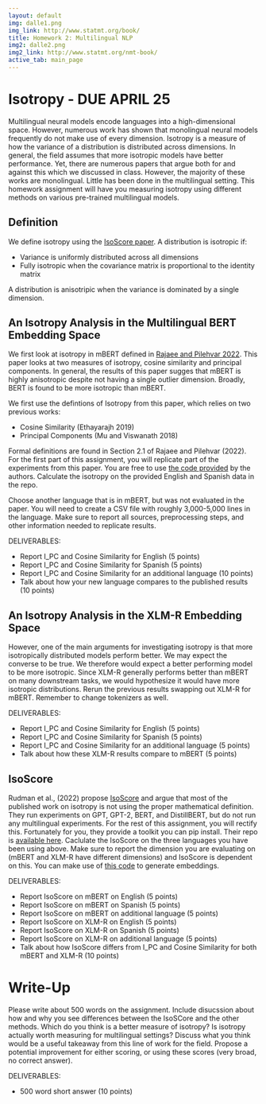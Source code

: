 ```yaml
---
layout: default
img: dalle1.png
img_link: http://www.statmt.org/book/
title: Homework 2: Multilingual NLP
img2: dalle2.png
img2_link: http://www.statmt.org/nmt-book/
active_tab: main_page
---
```


Isotropy - DUE APRIL 25
=========================================================

Multilingual neural models encode languages into a high-dimensional space. However, numerous work 
has shown that monolingual neural models frequently do not make use of every dimension. Isotropy 
is a measure of how the variance of a distribution is distributed across dimensions. In general, the field 
assumes that more isotropic models have better performance. Yet, there are numerous papers 
that argue both for and against this which we discussed in class. However, the majority of these 
works are monolingual. Little has been done in the multilingual setting. This homework assignment 
will have you measuring isotropy using different methods on various pre-trained multilingual models.


Definition
--------

We define isotropy using the [IsoScore paper](https://aclanthology.org/2022.findings-acl.262.pdf). A 
distribution is isotropic if:
* Variance is uniformly distributed across all dimensions
* Fully isotropic when the covariance matrix is proportional to the identity matrix

A distribution is anisotripic when the variance is dominated by a single dimension.


An Isotropy Analysis in the Multilingual BERT Embedding Space
-------------------------------------------------------------

We first look at isotropy in mBERT defined in [Rajaee and Pilehvar 2022](https://arxiv.org/pdf/2110.04504.pdf).
This paper looks at two measures of isotropy, cosine similarity and principal components.
In general, the results of this paper sugges that mBERT is highly anisotropic despite not having a single
outlier dimension. Broadly, BERT is found to be more isotropic than mBERT.

We first use the defintions of Isotropy from this paper, which relies on two previous works:
* Cosine Similarity (Ethayarajh 2019)
* Principal Components (Mu and Viswanath 2018)

Formal definitions are found in Section 2.1 of Rajaee and Pilehvar (2022). For the first part of this 
assignment, you will replicate part of the experiments from this paper. You are free to use 
[the code provided](https://github.com/Sara-Rajaee/Multilingual-Isotropy/blob/main/code/Analysis_Multilingual_notebook.ipynb) 
by the authors. Calculate the isotropy on the provided English and Spanish data in the repo.

Choose another language that is in mBERT, but was not evaluated in the paper. You will need to 
create a CSV file with roughly 3,000-5,000 lines in the language. Make sure to report all sources, preprocessing 
steps, and other information needed to replicate results.

DELIVERABLES:
* Report I_PC and Cosine Similarity for English (5 points)
* Report I_PC and Cosine Similarity for Spanish (5 points)
* Report I_PC and Cosine Similarity for an additional language (10 points)
* Talk about how your new language compares to the published results (10 points)


An Isotropy Analysis in the XLM-R Embedding Space
-------------------------------------------------------------

However, one of the main arguments for investigating isotropy is that more isotropically distributed models 
perform better. We may expect the converse to be true. We therefore would expect a better performing model to 
be more isotropic. Since XLM-R generally performs better than mBERT on many downstream tasks, we would hypothesize 
it would have more isotropic distributions. Rerun the previous results swapping out XLM-R for mBERT. Remember 
to change tokenizers as well.

DELIVERABLES:
* Report I_PC and Cosine Similarity for English (5 points)
* Report I_PC and Cosine Similarity for Spanish (5 points)
* Report I_PC and Cosine Similarity for an additional language (5 points)
* Talk about how these XLM-R results compare to mBERT (5 points)

IsoScore
--------------

Rudman et al., (2022) propose [IsoScore](https://aclanthology.org/2022.findings-acl.262.pdf) and argue that 
most of the published work on isotropy is not using the proper mathematical definition. They run experiments 
on GPT, GPT-2, BERT, and DistillBERT, but do not run any multilingual experiments. For the rest of this assignment, 
you will rectify this. Fortunately for you, they provide a toolkit you can pip install. Their repo is 
[available here](https://github.com/bcbi-edu/p_eickhoff_isoscore). Caclulate the IsoScore on the three languages 
you have been using above. Make sure to report the dimension you are evaluating on (mBERT and XLM-R have different 
dimensions) and IsoScore is dependent on this. You can make use of 
[this code](https://github.com/TideDancer/iclr21_isotropy_contxt) to generate embeddings.

DELIVERABLES:
* Report IsoScore on mBERT on English (5 points)
* Report IsoScore on mBERT on Spanish (5 points)
* Report IsoScore on mBERT on additional language (5 points)
* Report IsoScore on XLM-R on English (5 points)
* Report IsoScore on XLM-R on Spanish (5 points)
* Report IsoScore on XLM-R on additional language (5 points)
* Talk about how IsoScore differs from I_PC and Cosine Similarity for both mBERT and XLM-R (10 points)


Write-Up
========

Please write about 500 words on the assignment. Include disucssion about how and why you see 
differences between the IsoSCore and the other methods. Which do you think is a better 
measure of isotropy? Is isotropy actually worth measuring for multilingual settings? 
Discuss what you think would be a useful takeaway from this line of work for the field. 
Propose a potential improvement for either scoring, or using these scores (very broad, no correct answer).

DELIVERABLES:
* 500 word short answer (10 points)

